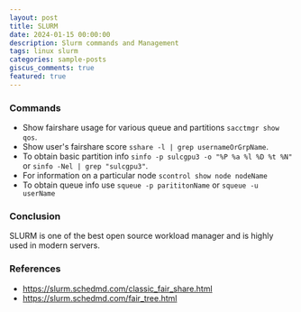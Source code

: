 ```yaml
---
layout: post
title: SLURM
date: 2024-01-15 00:00:00
description: Slurm commands and Management
tags: linux slurm
categories: sample-posts
giscus_comments: true
featured: true
---
```


### Commands

- Show fairshare usage for various queue and partitions `sacctmgr show qos`.
- Show user's fairshare score `sshare -l | grep usernameOrGrpName`.
- To obtain basic partition info `sinfo -p sulcgpu3 -o "%P %a %l %D %t %N"` or `sinfo -Nel | grep "sulcgpu3"`.
- For information on a particular node `scontrol show node nodeName`
- To obtain queue info use `squeue -p parititonName` or `squeue -u userName`

### Conclusion

SLURM is one of the best open source workload manager and is highly used in modern servers.

### References

- https://slurm.schedmd.com/classic_fair_share.html
- https://slurm.schedmd.com/fair_tree.html